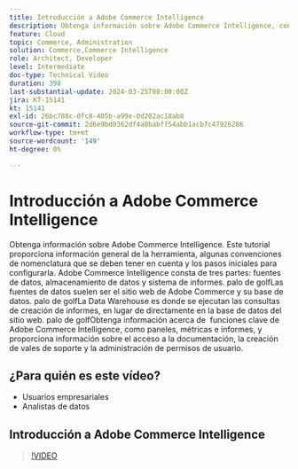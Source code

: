 ```yaml
---
title: Introducción a Adobe Commerce Intelligence
description: Obtenga información sobre Adobe Commerce Intelligence, convenciones de nomenclatura, integración de datos, configuración inicial del panel, fuentes de datos, almacenamiento de datos, informes y administración de usuarios.
feature: Cloud
topic: Commerce, Administration
solution: Commerce,Commerce Intelligence
role: Architect, Developer
level: Intermediate
doc-type: Technical Video
duration: 398
last-substantial-update: 2024-03-25T00:00:00Z
jira: KT-15141
kt: 15141
exl-id: 26bc788c-0fc8-405b-a99e-0d202ac18ab8
source-git-commit: 2d6e9bd0362df4a0babff54abb1acb7c47926286
workflow-type: tm+mt
source-wordcount: '149'
ht-degree: 0%

---
```


# Introducción a Adobe Commerce Intelligence

Obtenga información sobre Adobe Commerce Intelligence. Este tutorial proporciona información general de la herramienta, algunas convenciones de nomenclatura que se deben tener en cuenta y los pasos iniciales para configurarla. Adobe Commerce Intelligence consta de tres partes: fuentes de datos, almacenamiento de datos y sistema de informes. palo de golfLas fuentes de datos suelen ser el sitio web de Adobe Commerce y su base de datos. palo de golfLa Data Warehouse es donde se ejecutan las consultas de creación de informes, en lugar de directamente en la base de datos del sitio web. palo de golfObtenga información acerca de &#x200B; funciones clave de Adobe Commerce Intelligence, como paneles, métricas e informes, y proporciona información sobre el acceso a la documentación, la creación de vales de soporte y la administración de permisos de usuario.

## ¿Para quién es este vídeo?

- Usuarios empresariales
- Analistas de datos

## Introducción a Adobe Commerce Intelligence

>[!VIDEO](https://video.tv.adobe.com/v/3428024?learn=on)
